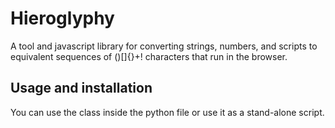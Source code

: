 # Hieroglyphy

A tool and javascript library for converting strings, numbers, and scripts to
equivalent sequences of ()[]{}+! characters that run in the browser.

## Usage and installation

You can use the class inside the python file or use it as a stand-alone script.

